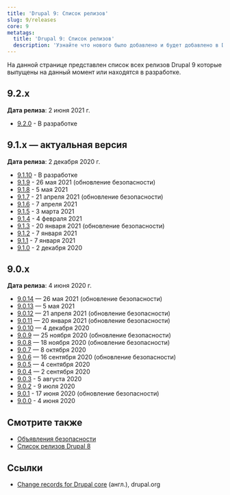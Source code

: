 ```yaml
---
title: 'Drupal 9: Список релизов'
slug: 9/releases
core: 9
metatags:
  title: 'Drupal 9: Список релизов'
  description: 'Узнайте что нового было добавлено и будет добавлено в Drupal 9.'
---
```


На данной странице представлен список всех релизов Drupal 9 которые выпущены на данный момент или находятся в разработке.

## 9.2.x

**Дата релиза**: 2 июня 2021 г.

- [9.2.0](9.2.x/9.2.0/index.md) - В разработке

## 9.1.x — актуальная версия

**Дата релиза**: 2 декабря 2020 г.

- [9.1.10](9.1.x/9.1.10/index.md) - В разработке
- [9.1.9](9.1.x/9.1.9/index.md) - 26 мая 2021 (обновление безопасности)
- [9.1.8](9.1.x/9.1.8/index.md) - 5 мая 2021
- [9.1.7](9.1.x/9.1.7/index.md) - 21 апреля 2021 (обновление безопасности)
- [9.1.6](9.1.x/9.1.6/index.md) - 7 апреля 2021
- [9.1.5](9.1.x/9.1.5/index.md) - 3 марта 2021
- [9.1.4](9.1.x/9.1.4/index.md) - 4 февраля 2021
- [9.1.3](9.1.x/9.1.3/index.md) - 20 января 2021 (обновление безопасности)
- [9.1.2](9.1.x/9.1.2/index.md) - 7 января 2021
- [9.1.1](9.1.x/9.1.1/index.md) - 7 января 2021
- [9.1.0](9.1.x/9.1.0/index.md) - 2 декабря 2020

## 9.0.x

**Дата релиза**: 4 июня 2020 г.

- [9.0.14](9.0.x/9.0.14/index.md) — 26 мая 2021 (обновление безопасности)
- [9.0.13](9.0.x/9.0.13/index.md) — 5 мая 2021
- [9.0.12](9.0.x/9.0.12/index.md) — 21 апреля 2021 (обновление безопасности)
- [9.0.11](9.0.x/9.0.11/index.md) — 20 января 2021 (обновление безопасности)
- [9.0.10](9.0.x/9.0.10/index.md) — 4 декабря 2020
- [9.0.9](9.0.x/9.0.9/index.md) — 25 ноября 2020 (обновление безопасности)
- [9.0.8](9.0.x/9.0.8/index.md) — 18 ноября 2020 (обновление безопасности)
- [9.0.7](9.0.x/9.0.7/index.md) — 8 октября 2020
- [9.0.6](9.0.x/9.0.6/index.md) — 16 сентября 2020 (обновление безопасности)
- [9.0.5](9.0.x/9.0.5/index.md) — 4 сентября 2020
- [9.0.4](9.0.x/9.0.4/index.md) — 2 сентября 2020
- [9.0.3](9.0.x/9.0.3/index.md) - 5 августа 2020
- [9.0.2](9.0.x/9.0.2/index.md) - 9 июля 2020
- [9.0.1](9.0.x/9.0.1/index.md) - 17 июня 2020 (обновление безопасности)
- [9.0.0](9.0.x/9.0.0/index.md) - 4 июня 2020

## Смотрите также

- [Объявления безопасности](../../security/index.md)
- [Список релизов Drupal 8](../../8/releases/index.md)

## Ссылки

- [Change records for Drupal core](https://www.drupal.org/list-changes/drupal) (англ.), drupal.org
